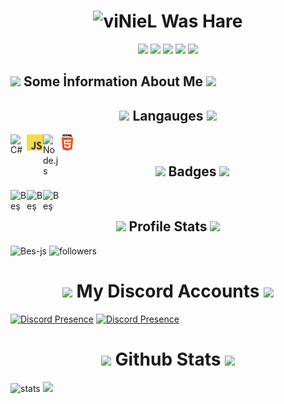 <h1 align="center"> </viNieL>  
<img src="https://readme-typing-svg.herokuapp.com?font=Fira+Code&duration=2500&pause=500&color=14FF00&width=435&lines=%F0%9F%8C%BC+Destek+%26+%C4%B0leti%C5%9Fim+%C4%B0%C3%A7in%3A+Be%C5%9F%230005" alt="viNieL Was Hare" />
</h1>
<p align="center">
 <a href="https://discord.com/users/790606390463823892" target"blank_"><img src="https://img.shields.io/badge/Discord%20-7289DA.svg?&style=for-the-badge&logo=discord&logoColor=white"></a>
  <a href="https://www.github.com/viNiell" target"blank_"><img src="https://img.shields.io/badge/GitHub%20-191717.svg?&style=for-the-badge&logo=github&logoColor=white"></a>
 <a href="https://top.gg/bot/854463472318677022" target"blank_"><img src="https://top.gg/api/widget/854463472318677022.svg"></a>
  <a href="https://open.spotify.com/user/vwuht447wffml59xtfokakivv?si=26736c6f81d34c45&nd=1" target"blank_"><img src="https://img.shields.io/badge/Spotify%20-1ed760.svg?&style=for-the-badge&logo=spotify&logoColor=white"></a>
 <a href="https://www.instagram.com/_berknt" target"blank_"><img src="https://img.shields.io/badge/INSTAGRAM%20-DC3175.svg?&style=for-the-badge&logo=instagram&logoColor=white"></a>

  
 
 ##  <img src="https://cdn.discordapp.com/emojis/947134506484244501.gif?size=128&quality=lossless" width="30px"> Some İnformation About Me  <img src="https://cdn.discordapp.com/emojis/947134506484244501.gif?size=128&quality=lossless" width="30px">

 <h2 align="center"> <img src="https://cdn.discordapp.com/emojis/825773478892011571.gif?size=128&quality=lossless" width="30px"> Langauges <img src="https://cdn.discordapp.com/emojis/825773478892011571.gif?size=128&quality=lossless" width="30px"> </h2>
 
 <img align="left" alt="C#" width="26px" src="https://cdn.discordapp.com/emojis/991406121757720616.png?size=96" />
<img align="left" alt="JavaScript" width="26px" src="https://raw.githubusercontent.com/github/explore/80688e429a7d4ef2fca1e82350fe8e3517d3494d/topics/javascript/javascript.png" />
 <img align="left" alt="Node.js" width="26px" src="https://cdn.discordapp.com/emojis/707102713800032317.png?size=96" />
<img align="left" alt="HTML" width="26px" src="https://raw.githubusercontent.com/github/explore/80688e429a7d4ef2fca1e82350fe8e3517d3494d/topics/html/html.png" />
</br>

<h2 align="center"> <img src="https://cdn.discordapp.com/emojis/842489729555759175.gif?size=128&quality=lossless" width="30px"> Badges <img src="https://cdn.discordapp.com/emojis/842489729555759175.gif?size=128&quality=lossless" width="30px"> </h2>

<img align="left" alt="Beş" width="26px" src="https://cdn.discordapp.com/attachments/950167988127006821/1045777095957168218/Snapchat-Offical-Lens-Creator-Badge.png" />
 <img align="left" alt="Beş" width="26px" src="https://cdn.discordapp.com/attachments/950167988127006821/1045777834607640646/230x0w.png" />
 <img align="left" alt="Beş" width="26px" src="https://cdn.discordapp.com/emojis/1042377154350043228.png?size=96" />
</br>

<h2 align="center"><img src="https://cdn.discordapp.com/emojis/946129029604474920.gif?size=128&quality=lossless" width="30px"> Profile Stats <img src="https://cdn.discordapp.com/emojis/946129029604474920.gif?size=128&quality=lossless" width="30px"> </h2>
<img src="https://komarev.com/ghpvc/?username=Bes-js&label=Ziyaretçi%20Sayısı&color=552b75" alt="Bes-js" />
<img alt="followers" title="Github'dan Takip Et" src="https://img.shields.io/github/followers/Bes-js?color=236ad3&labelColor=1155ba&style=for-the-badge&logo=github&label=follower"/></a>


<h1 align="center"> <img src="https://cdn.discordapp.com/emojis/842491787955142656.gif?size=128&quality=lossless" width="30px"> My Discord Accounts <img src="https://cdn.discordapp.com/emojis/842491787955142656.gif?size=128&quality=lossless" width="30px"> </h1>

[![Discord Presence](https://lanyard-profile-readme.vercel.app/api/928259219038302258?hideDiscrim=true)](https://discord.com/users/928259219038302258)
[![Discord Presence](https://lanyard-profile-readme.vercel.app/api/798615228728082462?hideDiscrim=true)](https://discord.com/users/798615228728082462)

<h1 align="center"> <img src="https://cdn.discordapp.com/emojis/750393876077871197.webp?size=128&quality=lossless" width="30px"> Github Stats <img src="https://cdn.discordapp.com/emojis/750393876077871197.webp?size=128&quality=lossless" width="30px"> </h1>
<p align="left">
   <img src="https://github-readme-stats.vercel.app/api?username=Bes-js&count_private=true&show_icons=true&theme=midnight-purple&hide_border=true" width="%150" height="150px" alt="stats" />
   <img src="https://github-readme-stats.vercel.app/api/top-langs/?username=Bes-js&layout=compact&show_icons=true&theme=midnight-purple&hide_border=true"width="%100" height="150px" />
